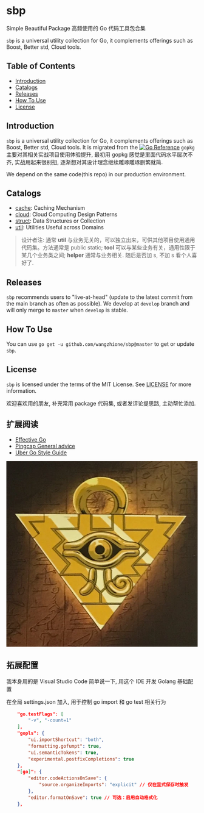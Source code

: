 # sbp

Simple Beautiful Package 高频使用的 Go 代码工具包合集

`sbp` is a universal utility collection for Go, it complements offerings such as Boost, Better std, Cloud tools.

## Table of Contents

- [Introduction](#Introduction)
- [Catalogs](#Catalogs)
- [Releases](#Releases)
- [How To Use](#How-To-Use)
- [License](#License)

## Introduction

`sbp` is a universal utility collection for Go, it complements offerings such as Boost, Better std, Cloud tools. It is migrated from the [![Go Reference](https://pkg.go.dev/badge/github.com/bytedance/gopkg.svg)](https://pkg.go.dev/github.com/bytedance/gopkg) `gopkg` 主要对其相关实战项目使用体验提升, 最初用 gopkg 感觉是里面代码水平层次不齐, 实战用起来很别扭, 逐渐想对其设计理念继续雕琢雕琢删繁就简.

We depend on the same code(this repo) in our production environment.

## Catalogs

* [cache](https://github.com/wangzhione/sbp/tree/master/cache): Caching Mechanism
* [cloud](https://github.com/wangzhione/sbp/tree/master/cloud): Cloud Computing Design Patterns
* [struct](https://github.com/wangzhione/sbp/tree/master/struct): Data Structures or Collection
* [util](https://github.com/wangzhione/sbp/tree/master/util): Utilities Useful across Domains

> 设计者注: 通常 **util** 与业务无关的，可以独立出来，可供其他项目使用通用代码集。方法通常是 public static; **tool** 可以与某些业务有关，通用性限于某几个业务类之间; **helper** 通常与业务相关. 随后是否加 s, 不加 s 看个人喜好了. 

## Releases

`sbp` recommends users to "live-at-head" (update to the latest commit from the main branch as often as possible).
We develop at `develop` branch and will only merge to `master` when `develop` is stable.

## How To Use

You can use `go get -u github.com/wangzhione/sbp@master` to get or update `sbp`.

## License

`sbp` is licensed under the terms of the MIT License. See [LICENSE](LICENSE) for more information.

欢迎喜欢用的朋友, 补充常用 package 代码集, 或者发评论提思路, 主动帮忙添加.

## 扩展阅读

- [Effective Go](https://golang.org/doc/effective_go)
- [Pingcap General advice](https://pingcap.github.io/style-guide/general.html)
- [Uber Go Style Guide](https://github.com/uber-go/guide/blob/master/style.md)

![](god.webp)

## 拓展配置

我本身用的是 Visual Studio Code 简单说一下, 用这个 IDE 开发 Golang 基础配置

在全局 settings.json 加入, 用于控制 go import 和 go test 相关行为

```JSON
    "go.testFlags": [
        "-v", "-count=1"
    ],
    "gopls": {
        "ui.importShortcut": "both",
        "formatting.gofumpt": true,
        "ui.semanticTokens": true,
        "experimental.postfixCompletions": true
    },
    "[go]": {
        "editor.codeActionsOnSave": {
            "source.organizeImports": "explicit" // 仅在显式保存时触发
        },
        "editor.formatOnSave": true // 可选：启用自动格式化
    },
```